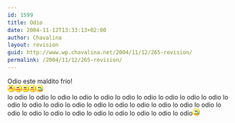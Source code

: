 ```yaml
---
id: 1599
title: Odio
date: 2004-11-12T13:33:13+02:00
author: Chavalina
layout: revision
guid: http://www.wp.chavalina.net/2004/11/12/265-revision/
permalink: /2004/11/12/265-revision/
---
```

Odio este maldito frío!  
![emo](/imagenes/emoticonos/enfadado.gif)![asqueado](/imagenes/emoticonos/asqueado.gif)![emo](/imagenes/emoticonos/confuso.gif)![emo](/imagenes/emoticonos/triste.gif)![llorar](/imagenes/emoticonos/llorar.gif)  
lo odio lo odio lo odio lo odio lo odio lo odio lo odio lo odio lo odio lo odio lo odio lo odio lo odio lo odio lo odio lo odio lo odio lo odio lo odio lo odio lo odio lo odio lo odio lo odio lo odio lo odio lo odio lo odio lo odio![llorar](/imagenes/emoticonos/llorar.gif)